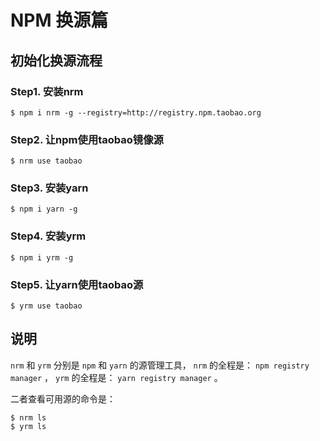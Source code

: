 # NPM 换源篇

## 初始化换源流程

### Step1. 安装nrm

``` shell
$ npm i nrm -g --registry=http://registry.npm.taobao.org
```

### Step2. 让npm使用taobao镜像源

``` shell
$ nrm use taobao
```

### Step3. 安装yarn

``` shell
$ npm i yarn -g
```

### Step4. 安装yrm

``` shell
$ npm i yrm -g
```

### Step5. 让yarn使用taobao源

``` shell
$ yrm use taobao
```

## 说明

`nrm` 和 `yrm` 分别是 `npm` 和 `yarn` 的源管理工具， `nrm` 的全程是： `npm registry manager` ， `yrm` 的全程是： `yarn registry manager` 。

二者查看可用源的命令是：

``` shell
$ nrm ls
$ yrm ls
```
